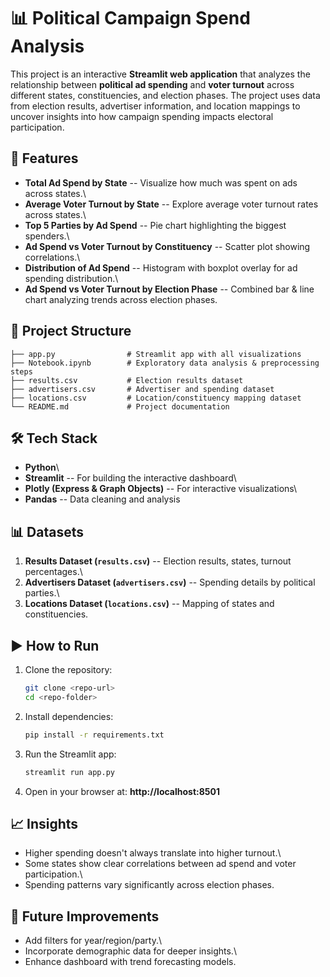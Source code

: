 # 📊 Political Campaign Spend Analysis

This project is an interactive **Streamlit web application** that
analyzes the relationship between **political ad spending** and **voter
turnout** across different states, constituencies, and election phases.
The project uses data from election results, advertiser information, and
location mappings to uncover insights into how campaign spending impacts
electoral participation.

## 🚀 Features

-   **Total Ad Spend by State** -- Visualize how much was spent on ads
    across states.\
-   **Average Voter Turnout by State** -- Explore average voter turnout
    rates across states.\
-   **Top 5 Parties by Ad Spend** -- Pie chart highlighting the biggest
    spenders.\
-   **Ad Spend vs Voter Turnout by Constituency** -- Scatter plot
    showing correlations.\
-   **Distribution of Ad Spend** -- Histogram with boxplot overlay for
    ad spending distribution.\
-   **Ad Spend vs Voter Turnout by Election Phase** -- Combined bar &
    line chart analyzing trends across election phases.

## 📂 Project Structure

    ├── app.py                # Streamlit app with all visualizations  
    ├── Notebook.ipynb        # Exploratory data analysis & preprocessing steps  
    ├── results.csv           # Election results dataset  
    ├── advertisers.csv       # Advertiser and spending dataset  
    ├── locations.csv         # Location/constituency mapping dataset  
    └── README.md             # Project documentation  

## 🛠️ Tech Stack

-   **Python**\
-   **Streamlit** -- For building the interactive dashboard\
-   **Plotly (Express & Graph Objects)** -- For interactive
    visualizations\
-   **Pandas** -- Data cleaning and analysis

## 📊 Datasets

1.  **Results Dataset (`results.csv`)** -- Election results, states,
    turnout percentages.\
2.  **Advertisers Dataset (`advertisers.csv`)** -- Spending details by
    political parties.\
3.  **Locations Dataset (`locations.csv`)** -- Mapping of states and
    constituencies.

## ▶️ How to Run

1.  Clone the repository:

    ``` bash
    git clone <repo-url>
    cd <repo-folder>
    ```

2.  Install dependencies:

    ``` bash
    pip install -r requirements.txt
    ```

3.  Run the Streamlit app:

    ``` bash
    streamlit run app.py
    ```

4.  Open in your browser at: **http://localhost:8501**

## 📈 Insights

-   Higher spending doesn't always translate into higher turnout.\
-   Some states show clear correlations between ad spend and voter
    participation.\
-   Spending patterns vary significantly across election phases.

## 🔮 Future Improvements

-   Add filters for year/region/party.\
-   Incorporate demographic data for deeper insights.\
-   Enhance dashboard with trend forecasting models.
